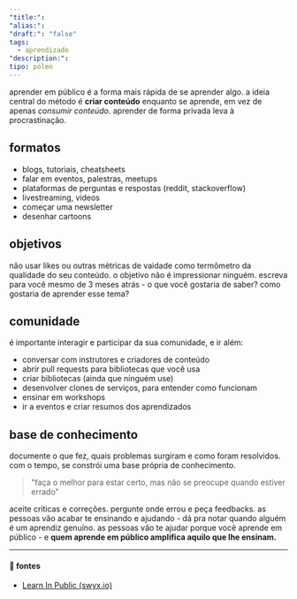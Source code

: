 ```yaml
---
"title:": 
"alias:": 
"draft:": "false"
tags:
  - aprendizado
"description:": 
tipo: pólen
---
```

aprender em público é  a forma mais rápida de se aprender algo. a ideia central do método é **criar conteúdo** enquanto se aprende, em vez de apenas *consumir conteúdo*. aprender de forma privada leva à procrastinação.
## formatos
  - blogs, tutoriais, cheatsheets
  - falar em eventos, palestras, meetups
  - plataformas de perguntas e respostas (reddit, stackoverflow)
  - livestreaming, videos
  - começar uma newsletter
  - desenhar cartoons
## objetivos
não usar likes ou outras métricas de vaidade como termômetro da qualidade do seu conteúdo. o objetivo não é impressionar ninguém. escreva para você mesmo de 3 meses atrás - o que você gostaria de saber? como gostaria de aprender esse tema?
## comunidade
é importante interagir e participar da sua comunidade, e ir além:
  - conversar com instrutores e criadores de conteúdo
  - abrir pull requests para bibliotecas que você usa
  - criar bibliotecas (ainda que ninguém use)
  - desenvolver clones de serviços, para entender como funcionam
  - ensinar em workshops
  - ir a eventos e criar resumos dos aprendizados
## base de conhecimento
  documente o que fez, quais problemas surgiram e como foram resolvidos. com o tempo, se constrói uma base própria de conhecimento. 
  
  >"faça o melhor para estar certo, mas não se preocupe quando estiver errado"
  
aceite críticas e correções. pergunte onde errou e peça feedbacks. as pessoas vão acabar te ensinando e ajudando - dá pra notar quando alguém é um aprendiz genuíno. as pessoas vão te ajudar porque você aprende em público - e **quem aprende em público amplifica aquilo que lhe ensinam.**

---
#### 🔗 fontes
- [Learn In Public (swyx.io)](https://www.swyx.io/learn-in-public)